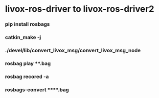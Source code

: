 # livox-ros-driver to livox-ros-driver2 

###  pip install rosbags

###   catkin_make -j  

###   ./devel/lib/convert_livox_msg/convert_livox_msg_node   

###   rosbag play **.bag   

###   rosbag recored -a

###   rosbags-convert ****.bag
